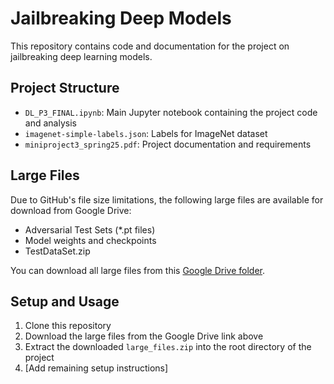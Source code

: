 # Jailbreaking Deep Models

This repository contains code and documentation for the project on jailbreaking deep learning models.

## Project Structure

- `DL_P3_FINAL.ipynb`: Main Jupyter notebook containing the project code and analysis
- `imagenet-simple-labels.json`: Labels for ImageNet dataset
- `miniproject3_spring25.pdf`: Project documentation and requirements

## Large Files

Due to GitHub's file size limitations, the following large files are available for download from Google Drive:

- Adversarial Test Sets (*.pt files)
- Model weights and checkpoints
- TestDataSet.zip

You can download all large files from this [Google Drive folder](https://drive.google.com/drive/folders/1LpAk504AjopwytBFl87a1Qfrpx1yLnka?usp=sharing).

## Setup and Usage

1. Clone this repository
2. Download the large files from the Google Drive link above
3. Extract the downloaded `large_files.zip` into the root directory of the project
4. [Add remaining setup instructions]
